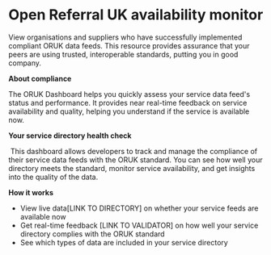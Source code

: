 # Open Referral UK availability monitor 

View organisations and suppliers who have successfully implemented compliant ORUK data feeds. This resource provides assurance that your peers are using trusted, interoperable standards, putting you in good company.

**About compliance**

The ORUK Dashboard helps you quickly assess your service data feed's status and performance. It provides near real-time feedback on service availability and quality, helping you understand if the service is available now.

**Your service directory health check**

 This dashboard allows developers to track and manage the compliance of their service data feeds with the ORUK standard. You can see how well your directory meets the standard, monitor service availability, and get insights into the quality of the data.

**How it works**

* View live data[LINK TO DIRECTORY] on whether your service feeds are available now
* Get real-time feedback [LINK TO VALIDATOR] on how well your service directory complies with the ORUK standard
* See which types of data are included in your service directory
